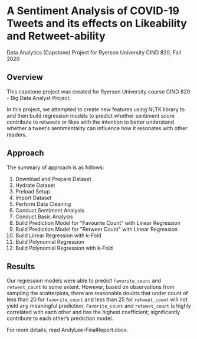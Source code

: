 # A Sentiment Analysis of COVID-19 Tweets and its effects on Likeability and Retweet-ability
Data Analytics (Capstone) Project for Ryerson University CIND 820, Fall 2020

## Overview

This capstone project was created for Ryerson University course CIND 820 - Big Data Analyst Project.

In this project, we attempted to create new features using NLTK library to and then build regression models to predict whether sentiment score contribute to retweets or likes with the intention to better understand whether a tweet’s sentimentality can influence how it resonates with other readers.

## Approach

The summary of approach is as follows:

1. Download and Prepare Dataset
2. Hydrate Dataset
3. Preload Setup
4. Import Dataset
5. Perform Data Cleaning
6. Conduct Sentiment Analysis
7. Conduct Basic Analysis
8. Build Prediction Model for "Favourite Count" with Linear Regression
9. Build Prediction Model for "Retweet Count" with Linear Regression
10. Build Linear Regression with k-Fold
11. Build Polynomial Regression
12. Build Polynomial Regression with k-Fold

## Results

Our regression models were able to predict `favorite_count` and `retweet_count` to some extent. However, based on observations from sampling the scatterplots, there are reasonable doubts that under count of less than 20 for `favorite_count` and less than 25 for `retweet_count` will not yield any meaningful prediction. `Favorite_count` and `retweet_count` is highly correlated with each other and has the highest coefficient; significantly contribute to each other’s prediction model. 

For more details, read AndyLee-FinalReport.docx.

